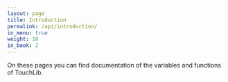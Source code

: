 ```yaml
---
layout: page
title: Introduction
permalink: /api/introduction/
in_menu: true
weight: 10
in_book: 2
---
```


On these pages you can find documentation of the variables and functions of TouchLib.
